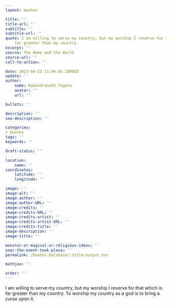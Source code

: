 ```yaml
---
layout: quotes

title: ''
title-url: ''
subtitle: ''
subtitle-url: ''
quote: I am willing to serve my country, but my worship I reserve for that which is
    far greater than my country.
excerpt: ''
source: The Home and the World
source-url: ''
call-to-action: ''

date: 2023-04-23 11:44:45.180083
update: ''
author:
    name: Rabindranath Tagore
    avatar: ''
    url: ''

bullets: ''

description: ''
seo-description: ''

categories:
- Quotes
tags: ''
keywords: ''

draft-status: ''

location:
    name: ''
coordinates:
    latitude: ''
    longitude: ''

image: ''
image-alt: ''
image-author: ''
image-author-URL: ''
image-credits: ''
image-credits-URL: ''
image-credits-artist: ''
image-credits-artist-URL: ''
image-credits-title: ''
image-description: ''
image-title: ''

monster-or-magical-or-religious-ideas: ''
year-the-event-took-place: ''
permalink: /Quotes-Database/:title:output_ext

mathjax: ''

order: ''
---
```

I am willing to serve my country, but my worship I reserve for that which is far greater than my country. To worship my country as a god is to bring a curse upon it.